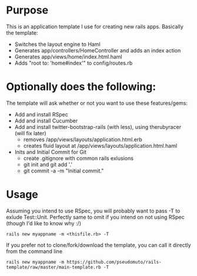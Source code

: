 Purpose
==============

This is an application template I use for creating new rails apps. Basically the template:

- Switches the layout engine to Haml
- Generates app/controllers/HomeController and adds an index action
- Generates app/views/home/index.html.haml
- Adds "root to: 'home#index'" to config/routes.rb

Optionally does the following:
==============================

The template will ask whether or not you want to use these features/gems:

- Add and install RSpec
- Add and install Cucumber
- Add and install twitter-bootstrap-rails (with less), using therubyracer (will fix later)
	- removes /app/views/layouts/application.html.erb
	- creates fluid layout at /app/views/layouts/application.html.haml
- Inits and Initial Commit for Git
	- create .gitignore with common rails exlusions
	- git init and git add '.'
	- git commit -a -m "Initial commit."

Usage
=====

Assuming you intend to use RSpec, you will probably want to pass -T to exlude Test::Unit. Perfectly same to
omit if you intend on not using RSpec (though I'd like to know why :/)

`rails new myappname -m <thisfile.rb> -T`

If you prefer not to clone/fork/download the template, you can call it directly from the command line

`rails new myappname -m https://github.com/pseudomuto/rails-template/raw/master/main-template.rb -T`
